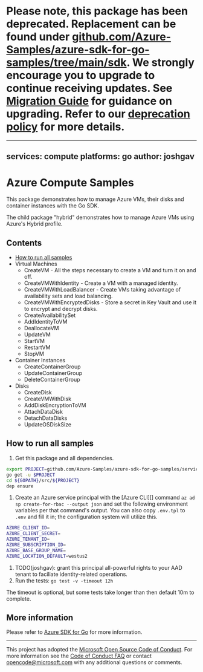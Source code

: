 # Please note, this package has been deprecated. Replacement can be found under [github.com/Azure-Samples/azure-sdk-for-go-samples/tree/main/sdk](https://github.com/Azure-Samples/azure-sdk-for-go-samples/tree/main/sdk/). We strongly encourage you to upgrade to continue receiving updates. See [Migration Guide](https://aka.ms/azsdk/golang/t2/migration) for guidance on upgrading. Refer to our [deprecation policy](https://azure.github.io/azure-sdk/policies_support.html) for more details.

---
services: compute
platforms: go
author: joshgav
---

# Azure Compute Samples

This package demonstrates how to manage Azure VMs, their disks and container
instances with the Go SDK.

The child package "hybrid" demonstrates how to manage Azure VMs using Azure's
Hybrid profile.

## Contents

* [How to run all samples](#run)
* Virtual Machines
    * CreateVM - All the steps necessary to create a VM and turn it on and off.
    * CreateVMWithIdentity - Create a VM with a managed identity.
    * CreateVMWithLoadBalancer - Create VMs taking advantage of availability
      sets and load balancing.
    * CreateVMWithEncryptedDisks - Store a secret in Key Vault and use it to
      encrypt and decrypt disks.
    * CreateAvailabilitySet
    * AddIdentityToVM
    * DeallocateVM
    * UpdateVM
    * StartVM
    * RestartVM
    * StopVM
* Container Instances
    * CreateContainerGroup
    * UpdateContainerGroup
    * DeleteContainerGroup
* Disks
    * CreateDisk
    * CreateVMWithDisk
    * AddDiskEncryptionToVM
    * AttachDataDisk
    * DetachDataDisks
    * UpdateOSDiskSize

<a id="run"></a>
## How to run all samples

1. Get this package and all dependencies.

  ```bash
  export PROJECT=github.com/Azure-Samples/azure-sdk-for-go-samples/services/compute
  go get -u $PROJECT
  cd ${GOPATH}/src/${PROJECT}
  dep ensure
  ```
1. Create an Azure service principal with the [Azure CLI][] command `az ad sp
   create-for-rbac --output json` and set the following environment variables
   per that command's output. You can also copy `.env.tpl` to `.env` and fill
   it in; the configuration system will utilize this.

  ```bash
  AZURE_CLIENT_ID=
  AZURE_CLIENT_SECRET=
  AZURE_TENANT_ID=
  AZURE_SUBSCRIPTION_ID=
  AZURE_BASE_GROUP_NAME=
  AZURE_LOCATION_DEFAULT=westus2
  ```

1. TODO(joshgav): grant this principal all-powerful rights to your AAD tenant to faciliate identity-related operations.
1. Run the tests: `go test -v -timeout 12h`

  The timeout is optional, but some tests take longer than then default 10m to complete.

<a id="info"></a>
## More information

Please refer to [Azure SDK for Go](https://github.com/Azure/azure-sdk-for-go)
for more information.

---

This project has adopted the [Microsoft Open Source Code of
Conduct](https://opensource.microsoft.com/codeofconduct/). For more information
see the [Code of Conduct
FAQ](https://opensource.microsoft.com/codeofconduct/faq/) or contact
[opencode@microsoft.com](mailto:opencode@microsoft.com) with any additional
questions or comments.
